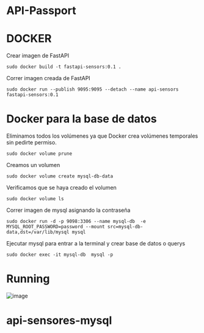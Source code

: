 # API-Passport

# DOCKER

Crear imagen de FastAPI

    sudo docker build -t fastapi-sensors:0.1 .

Correr imagen creada de FastAPI

    sudo docker run --publish 9095:9095 --detach --name api-sensors fastapi-sensors:0.1

# Docker para la base de datos    
Eliminamos todos los volúmenes ya que Docker crea volúmenes temporales sin pedirte permiso.

    sudo docker volume prune

Creamos un volumen

    sudo docker volume create mysql-db-data

Verificamos que se haya creado el volumen

    sudo docker volume ls

Correr imagen de mysql asignando la contraseña

    sudo docker run -d -p 9098:3306 --name mysql-db  -e MYSQL_ROOT_PASSWORD=password --mount src=mysql-db-data,dst=/var/lib/mysql mysql

Ejecutar mysql para entrar a la terminal y crear base de datos o querys

    sudo docker exec -it mysql-db  mysql -p
 

# Running

![image](https://user-images.githubusercontent.com/59150442/169755200-b78f6d7e-ebd2-43c0-b98f-23ab7501733b.png)
# api-sensores-mysql
